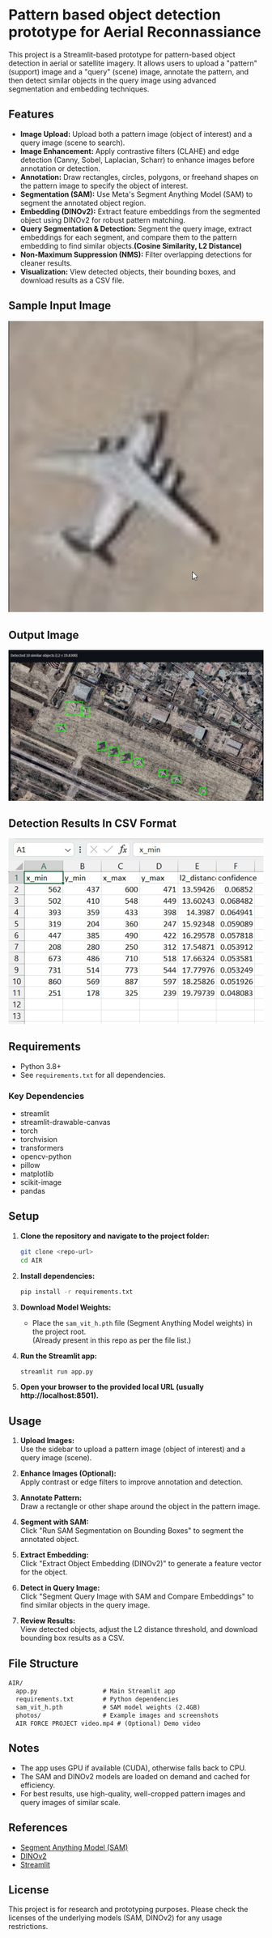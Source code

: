 # Pattern based object detection prototype for Aerial Reconnassiance

This project is a Streamlit-based prototype for pattern-based object detection in aerial or satellite imagery. It allows users to upload a "pattern" (support) image and a "query" (scene) image, annotate the pattern, and then detect similar objects in the query image using advanced segmentation and embedding techniques.

## Features

- **Image Upload:** Upload both a pattern image (object of interest) and a query image (scene to search).
- **Image Enhancement:** Apply contrastive filters (CLAHE) and edge detection (Canny, Sobel, Laplacian, Scharr) to enhance images before annotation or detection.
- **Annotation:** Draw rectangles, circles, polygons, or freehand shapes on the pattern image to specify the object of interest.
- **Segmentation (SAM):** Use Meta's Segment Anything Model (SAM) to segment the annotated object region.
- **Embedding (DINOv2):** Extract feature embeddings from the segmented object using DINOv2 for robust pattern matching.
- **Query Segmentation & Detection:** Segment the query image, extract embeddings for each segment, and compare them to the pattern embedding to find similar objects.**(Cosine Similarity, L2 Distance)**
- **Non-Maximum Suppression (NMS):** Filter overlapping detections for cleaner results.
- **Visualization:** View detected objects, their bounding boxes, and download results as a CSV file.

## Sample Input Image

![Demo Screenshot](input1.jpg)

## Output Image

![Output Screenshot](output2.jpg)

## Detection Results In CSV Format
![Output Screenshot](detection_results_csv.jpg)

## Requirements

- Python 3.8+
- See `requirements.txt` for all dependencies.

### Key Dependencies

- streamlit
- streamlit-drawable-canvas
- torch
- torchvision
- transformers
- opencv-python
- pillow
- matplotlib
- scikit-image
- pandas

## Setup

1. **Clone the repository and navigate to the project folder:**
   ```bash
   git clone <repo-url>
   cd AIR
   ```

2. **Install dependencies:**
   ```bash
   pip install -r requirements.txt
   ```

3. **Download Model Weights:**
   - Place the `sam_vit_h.pth` file (Segment Anything Model weights) in the project root.  
     (Already present in this repo as per the file list.)

4. **Run the Streamlit app:**
   ```bash
   streamlit run app.py
   ```

5. **Open your browser to the provided local URL (usually http://localhost:8501).**

## Usage

1. **Upload Images:**  
   Use the sidebar to upload a pattern image (object of interest) and a query image (scene).

2. **Enhance Images (Optional):**  
   Apply contrast or edge filters to improve annotation and detection.

3. **Annotate Pattern:**  
   Draw a rectangle or other shape around the object in the pattern image.

4. **Segment with SAM:**  
   Click "Run SAM Segmentation on Bounding Boxes" to segment the annotated object.

5. **Extract Embedding:**  
   Click "Extract Object Embedding (DINOv2)" to generate a feature vector for the object.

6. **Detect in Query Image:**  
   Click "Segment Query Image with SAM and Compare Embeddings" to find similar objects in the query image.

7. **Review Results:**  
   View detected objects, adjust the L2 distance threshold, and download bounding box results as a CSV.

## File Structure

```
AIR/
  app.py                  # Main Streamlit app
  requirements.txt        # Python dependencies
  sam_vit_h.pth           # SAM model weights (2.4GB)
  photos/                 # Example images and screenshots
  AIR FORCE PROJECT video.mp4 # (Optional) Demo video
```

## Notes

- The app uses GPU if available (CUDA), otherwise falls back to CPU.
- The SAM and DINOv2 models are loaded on demand and cached for efficiency.
- For best results, use high-quality, well-cropped pattern images and query images of similar scale.

## References

- [Segment Anything Model (SAM)](https://github.com/facebookresearch/segment-anything)
- [DINOv2](https://github.com/facebookresearch/dinov2)
- [Streamlit](https://streamlit.io/)

## License

This project is for research and prototyping purposes. Please check the licenses of the underlying models (SAM, DINOv2) for any usage restrictions. 
